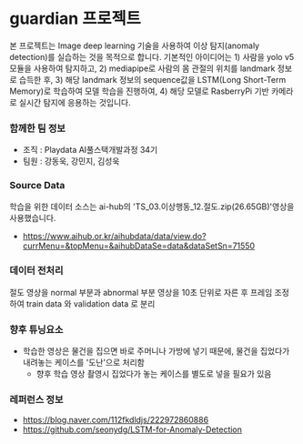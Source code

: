# guardian 프로젝트
본 프로젝트는 Image deep learning 기술을 사용하여 이상 탐지(anomaly detection)를 실습하는 것을 목적으로 합니다. 기본적인 아이디어는 1) 사람을 yolo v5 모듈을 사용하여 탐지하고, 2) mediapipe로 사람의 몸 관절의 위치를 landmark 정보로 습득한 후, 3) 해당 landmark 정보의 sequence값을 LSTM(Long Short-Term Memory)로 학습하여 모델 학습을 진행하여, 4) 해당 모델로 RasberryPi 기반 카메라로 실시간 탐지에 응용하는 것입니다.
### 함께한 팀 정보
* 조직 : Playdata AI풀스택개발과정 34기
* 팀원 : 강동욱, 강민지, 김성욱
### Source Data
학습을 위한 데이터 소스는 ai-hub의 'TS_03.이상행동_12.절도.zip(26.65GB)'영상을 사용했습니다. 
* https://www.aihub.or.kr/aihubdata/data/view.do?currMenu=&topMenu=&aihubDataSe=data&dataSetSn=71550
### 데이터 전처리
절도 영상을 normal 부분과 abnormal 부분 영상을 10초 단위로 자른 후 프레임 조정 하여 train data 와 validation data 로 분리
### 향후 튜닝요소
* 학습한 영상은 물건을 집으면 바로 주머니나 가방에 넣기 때문에, 물건을 집었다가 내려놓는 케이스를 '도난'으로 처리함
    * 향후 학습 영상 촬영시 집었다가 놓는 케이스를 별도로 넣을 필요가 있음 

### 레퍼런스 정보
* https://blog.naver.com/112fkdldjs/222972860886
* https://github.com/seonydg/LSTM-for-Anomaly-Detection
